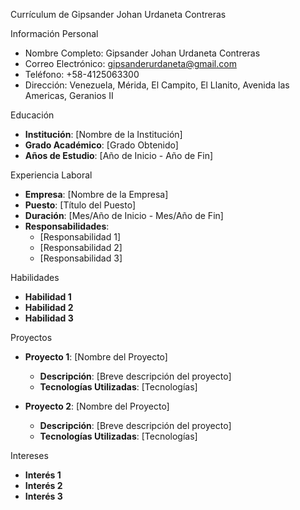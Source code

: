 Currículum de Gipsander Johan Urdaneta Contreras

Información Personal
- Nombre Completo: Gipsander Johan Urdaneta Contreras
- Correo Electrónico: gipsanderurdaneta@gmail.com
- Teléfono: +58-4125063300
- Dirección: Venezuela, Mérida, El Campito, El Llanito, Avenida las Americas, Geranios II

Educación
- **Institución**: [Nombre de la Institución]
- **Grado Académico**: [Grado Obtenido]
- **Años de Estudio**: [Año de Inicio - Año de Fin]

Experiencia Laboral
- **Empresa**: [Nombre de la Empresa]
- **Puesto**: [Título del Puesto]
- **Duración**: [Mes/Año de Inicio - Mes/Año de Fin]
- **Responsabilidades**:
  - [Responsabilidad 1]
  - [Responsabilidad 2]
  - [Responsabilidad 3]

Habilidades
- **Habilidad 1**
- **Habilidad 2**
- **Habilidad 3**

Proyectos
- **Proyecto 1**: [Nombre del Proyecto]
  - **Descripción**: [Breve descripción del proyecto]
  - **Tecnologías Utilizadas**: [Tecnologías]

- **Proyecto 2**: [Nombre del Proyecto]
  - **Descripción**: [Breve descripción del proyecto]
  - **Tecnologías Utilizadas**: [Tecnologías]

Intereses
- **Interés 1**
- **Interés 2**
- **Interés 3**
